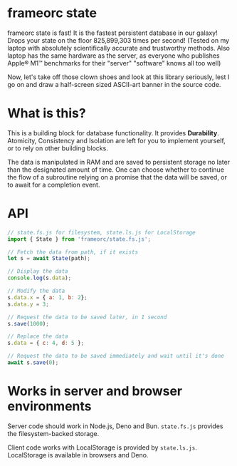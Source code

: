 # frameorc state

frameorc state is fast! It is the fastest persistent database in our galaxy!
Drops your state on the floor 825,899,303 times per second! (Tested on my laptop
with absolutely scientifically accurate and trustworthy methods. Also laptop has
the same hardware as the server, as everyone who publishes Apple® M1™ benchmarks
for their "server" "software" knows all too well)

Now, let's take off those clown shoes and look at this library seriously, lest I
go on and draw a half-screen sized ASCII-art banner in the source code.


# What is this?

This is a building block for database functionality. It provides **Durability**.
Atomicity, Consistency and Isolation are left for you to implement yourself, or
to rely on other building blocks.

The data is manipulated in RAM and are saved to persistent storage no later than
the designated amount of time. One can choose whether to continue the flow of a
subroutine relying on a promise that the data will be saved, or to await for a
completion event.


# API

```js
// state.fs.js for filesystem, state.ls.js for LocalStorage
import { State } from 'frameorc/state.fs.js';

// Fetch the data from path, if it exists
let s = await State(path);

// Display the data
console.log(s.data);

// Modify the data
s.data.x = { a: 1, b: 2};
s.data.y = 3;

// Request the data to be saved later, in 1 second
s.save(1000);

// Replace the data
s.data = { c: 4, d: 5 };

// Request the data to be saved immediately and wait until it's done
await s.save(0);
```

# Works in server and browser environments

Server code should work in Node.js, Deno and Bun. `state.fs.js` provides the
filesystem-backed storage.

Client code works with LocalStorage is provided by `state.ls.js`. LocalStorage
is available in browsers and Deno.


